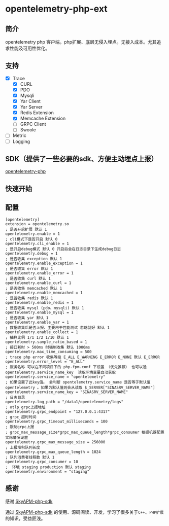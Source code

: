 # opentelemetry-php-ext

## 简介
opentelemetry php 客户端。php扩展、底层无侵入埋点。无接入成本。尤其追求性能及可用性优化。

## 支持

- [x] Trace
  - [x] CURL
  - [x] PDO
  - [x] Mysqli
  - [x] Yar Client
  - [x] Yar Server
  - [x] Redis Extension
  - [x] Memcache Extension
  - [ ] GRPC Client
  - [ ] Swoole
- [ ] Metric
- [ ] Logging

## SDK（提供了一些必要的sdk、方便主动埋点上报）

[opentelemetry-php](https://github.com/kilingzhang/opentelemetry-php)

## 快速开始



## 配置

```
[opentelemetry]
extension = opentelemetry.so
; 是否开启扩展 默认 1  
opentelemetry.enable = 1
; cli模式下是否开启 默认 0 
opentelemetry.cli_enable = 1
; 是开启debug模式 默认 0 开启后会在日志目录下生成debug日志
opentelemetry.debug = 1
; 是否收集 exception 默认 1
opentelemetry.enable_exception = 1
; 是否收集 error 默认 1
opentelemetry.enable_error = 1
; 是否收集 curl 默认 1
opentelemetry.enable_curl = 1
; 是否收集 memcached 默认 1
opentelemetry.enable_memcached = 1
; 是否收集 redis 默认 1
opentelemetry.enable_redis = 1
; 是否收集 mysql (pdo、mysqli) 默认 1
opentelemetry.enable_mysql = 1
; 是否收集 yar 默认 1
opentelemetry.enable_yar = 1
; 数据收集后是否上报、主要用于性能测试 忽略就好 默认 1 
opentelemetry.enable_collect = 1
; 抽样比例 1/1 1/2 1/10 默认 1
opentelemetry.sample_ratio_based = 1
; 接口耗时 > 500ms 时强制收集 默认 1000ms
opentelemetry.max_time_consuming = 500
; trace php error 收集等级 E_ALL E_WARNING E_ERROR E_NONE 默认 E_ERROR
opentelemetry.error_level = "E_ALL"
; 服务名称 可以在不同项目下的 php-fpm.conf 下设置 （优先推荐） 也可以通 opentelemetry.service_name_key  读取环境变量自动获取
opentelemetry.service_name = "opentelemetry"
; 如果设置了此key值。 会判断 opentelemetry.service_name 是否等于默认值opentelemetry 。如果为默认值则会从读取 $_SERVER["SINASRV_SERVER_NAME"]  
opentelemetry.service_name_key = "SINASRV_SERVER_NAME"
; 日志目录
opentelemetry.log_path = "/data1/opentelemetry/logs"
; otlp grpc上报地址 
opentelemetry.grpc_endpoint = "127.0.0.1:4317"
; grpc 超时时间
opentelemetry.grpc_timeout_milliseconds = 100
; 限制grpc上报
; grpc_max_message_size*grpc_max_queue_length*grpc_consumer 根据机器配置实际情况设置
opentelemetry.grpc_max_message_size = 256000
; 上报堆积队列长度
opentelemetry.grpc_max_queue_length = 1024
; 队列消费者线程数 默认 1
opentelemetry.grpc_consumer = 10
;  环境 staging production 默认 staging
opentelemetry.environment = "staging"
```

## 感谢

感谢 [SkyAPM-php-sdk](https://github.com/SkyAPM/SkyAPM-php-sdk)

通过 [SkyAPM-php-sdk](https://github.com/SkyAPM/SkyAPM-php-sdk) 的使用、源码阅读、开发，学习了很多关于```C++```、```PHP扩展```的知识，受益匪浅。